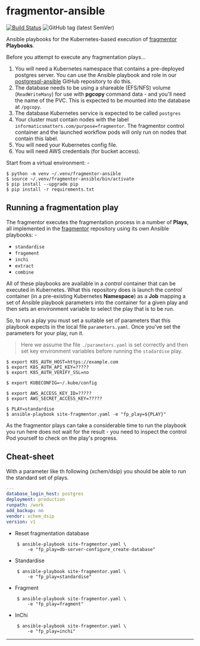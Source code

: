 # fragmentor-ansible

[![Build Status](https://travis-ci.com/InformaticsMatters/fragmentor-ansible.svg?branch=master)](https://travis-ci.com/InformaticsMatters/fragmentor-ansible)
![GitHub tag (latest SemVer)](https://img.shields.io/github/tag/informaticsmatters/fragmentor-ansible)

Ansible playbooks for the Kubernetes-based execution of [fragmentor]
**Playbooks**.

Before you attempt to execute any fragmentation plays...

1.  You will need a Kubernetes namespace that contains a pre-deployed postgres
    server. You can use the Ansible playbook and role in our [postgresql-ansible]
    GitHub repository to do this.
2.  The database needs to be using a shareable (EFS/NFS) volume
    (`ReadWriteMany`) for use with **pgcopy** command data - and you'll need
    the name of the PVC. This is expected to be mounted into the database at
    `/pgcopy`.
3.  The database Kubernetes service is expected to be called `postgres`
4.  Your cluster must contain nodes with the label
    `informaticsmatters.com/purpose=fragmentor`. The fragmentor control
    container and the launched workflow pods will only run on nodes
    that contain this label.
5.  You will need your Kubernetes config file.
6.  You will need AWS credentials (for bucket access).

Start from a virtual environment: -

    $ python -m venv ~/.venv/fragmentor-ansible
    $ source ~/.venv/fragmentor-ansible/bin/activate
    $ pip install --upgrade pip
    $ pip install -r requirements.txt
    
## Running a fragmentation play
The fragmentor executes the fragmentation process in a number of **Plays**,
all implemented in the [fragmentor] repository using its own Ansible
playbooks: -

-   `standardise`
-   `fragement`
-   `inchi`
-   `extract`
-   `combine`

All of these playbooks are available in a _control_ container that can be
executed in Kubernetes. What this repository does is launch the _control_
container (in a pre-existing Kubernetes **Namespace**) as a **Job** mapping
a set of Ansible playbook parameters into the container for a given play
and then sets an environment variable to select the play that is to be run.

So, to run a play you must set a suitable set of parameters that this
playbook expects in the local file `parameters.yaml`. Once you've set the
parameters for your play, run it.

>   Here we assume the file `./parameters.yaml` is set correctly and then
    set key environment variables before running the `stadardise` play.

    $ export K8S_AUTH_HOST=https://example.com
    $ export K8S_AUTH_API_KEY=?????
    $ export K8S_AUTH_VERIFY_SSL=no

    $ export KUBECONFIG=~/.kube/config

    $ export AWS_ACCESS_KEY_ID=?????
    $ export AWS_SECRET_ACCESS_KEY=?????

    $ PLAY=standardise
    $ ansible-playbook site-fragmentor.yaml -e "fp_play=${PLAY}"

As the fragmentor plays can take a considerable time to run the
playbook you run here does not wait for the result - you need to
inspect the control Pod yourself to check on the play's progress.

## Cheat-sheet
With a parameter like th following (xchem/dsip) you should be
able to run the standard set of plays.

```yaml
---
database_login_host: postgres
deployment: production
runpath: /work
add_backup: no
vendor: xchem_dsip
version: v1
```

-   Reset fragmentation database

```
    $ ansible-playbook site-fragmentor.yaml \
        -e "fp_play=db-server-configure_create-database"
```

-   Standardise

```
    $ ansible-playbook site-fragmentor.yaml \
        -e "fp_play=standardise"
```

-   Fragment

```
    $ ansible-playbook site-fragmentor.yaml \
        -e "fp_play=fragment"
```

-   InChi

```
    $ ansible-playbook site-fragmentor.yaml \
        -e "fp_play=inchi"
```

---

[fragmentor]: https://github.com/InformaticsMatters/fragmentor
[postgresql-ansible]: https://github.com/InformaticsMatters/postgresql-ansible 
